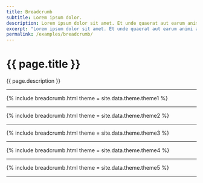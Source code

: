 ```yaml
---
title: Breadcrumb
subtitle: Lorem ipsum dolor.
description: Lorem ipsum dolor sit amet. Et unde quaerat aut earum animi aut explicabo saepe qui quibusdam accusamus ut velit asperiores vel natus temporibus. Qui sapiente saepe qui totam saepe est suscipit quia vel error provident cum omnis eius aut galisum rem nulla dolor? Qui internos voluptas est nulla odit est temporibus expedita eos quidem cumque. Ea voluptates eligendi quo rerum libero et molestiae harum vel fugit magni et cupiditate optio At quia consequuntur ut exercitationem laboriosam. Cum blanditiis voluptatibus At amet sunt At quia deleniti id quibusdam neque ut odio placeat.
excerpt: "Lorem ipsum dolor sit amet. Et unde quaerat aut earum animi aut explicabo saepe qui quibusdam accusamus ut velit asperiores vel natus temporibus."
permalink: /examples/breadcrumb/
---
```


<h1>{{ page.title }}</h1>
<p class = "text-justify">{{ page.description }}</p>
<hr/>

{% include breadcrumb.html  theme = site.data.theme.theme1 %}
<hr/>
{% include breadcrumb.html  theme = site.data.theme.theme2 %}
<hr/>
{% include breadcrumb.html  theme = site.data.theme.theme3 %}
<hr/>
{% include breadcrumb.html  theme = site.data.theme.theme4 %}
<hr/>
{% include breadcrumb.html  theme = site.data.theme.theme5 %}
<hr/>

